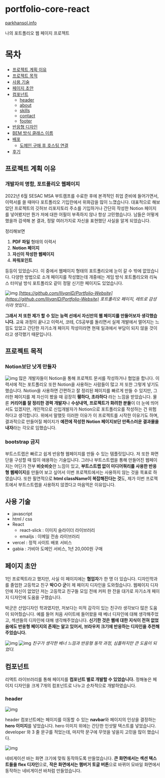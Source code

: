 # portfolio-core-react

[parkhansol.info](http://www.parkhansol.info)

나의 포트폴리오 웹 페이지 프로젝트

# 목차
- [프로젝트 계획 이유](#프로젝트-계획-이유)
- [프로젝트 목적](#프로젝트-목적)
- [사용 기술](#사용-기술)
- [페이지 초안](#페이지-초안)
- [컴포넌트](#컴포넌트)
    - [header](#header)
    - [about](#about)
    - [skills](#skills)
    - [contact](#contact)
    - [footer](#footer)
- [반응형 디자인](#반응형-디자인)
- [BEM 방식 클래스 이름](#BEM-방식-클래스-이름)
- [배포](#배포)
    - [도메인 구매 후 호스팅 연결](#도메인-구매-후-호스팅-연결)
- [후기](#후기)

## 프로젝트 계획 이유
### 개발자의 명함, 포트폴리오 웹페이지

2022년 6월 SESAC MSA 부트캠프를 수료한 후에 본격적인 취업 준비에 들어가면서, 이력서를 쓸 때마다 포트폴리오 기입란에서 위화감을 많이 느꼈습니다. 대표적으로 해보았던 프로젝트의 깃허브 리포지토리 주소를 기입하거나 간단히 작성한 Notion 페이지를 넣어봤지만 뭔가 저에 대한 어필이 부족하지 않나 항상 고민했습니다. 
남들은 어떻게 했을까 검색해 본 결과, 정말 여러가지로 자신을 표현했단 사실을 알게 되었습니다. 

정리해보면

1. **PDF 파일** 형태의 이력서
2. **Notion 페이지**
3. **자신이 작성한 웹페이지**
4. **파워포인트**

등등이 있었습니다. 이 중에서 웹페이지 형태의 포트폴리오에 눈이 갈 수 밖에 없었습니다. 다양한 방법으로 소개 페이지를 작성했는데 개중에는 게임 방식 포트폴리오와 리눅스 터미널 방식 포트폴리오 같이 정말 신기한 페이지도 있었습니다.

![img](https://raw.githubusercontent.com/IliyanID/PortfolioWebsite/master/Resources/front-page.PNG)
*[https://github.com/IliyanID/Portfolio-Website](https://github.com/IliyanID/Portfolio-Website) 포트폴리오 페이지, 레트로 감성이라 멋있다…*

**그래서 저 또한 제가 할 수 있는 능력 선에서 자신만의 웹 페이지를 만들어보자 생각했습니다.** 교육 과정이 끝나고 이력서, 코테, CS공부를 돌리면서 실제 개발에서 멀어지는 느낌도 있었고 간단한 자기소개 페이지 작성이라면 현재 일과에서 부담이 되지 않을 것이라고 생각했기 때문입니다.

## 프로젝트 목적
### Notion보단 낫게 만들자
![img](https://i.ytimg.com/vi/m1U1C67mnZc/maxresdefault.jpg)
많은 개발자들이 Notion을 통해 프로젝트 문서를 작성하거나 협업을 합니다. 이력서에 적는 포트폴리오 또한 Notion을 사용하는 사람들이 많고 저 또한 그렇게 넣기도 했습니다. Notion을 사용하면 간편하고 잘 정리된 페이지를 빠르게 만들 수 있지만, 그러한 페이지를 제 자신이 봤을 때 굉장히 **휑하다, 초라하다** 라는 느낌을 받았습니다. 물론 **커리어를 잘 정리한 경력 개발자**나 **수상내역, 프로젝트가 화려한 분들**이 더 눈에 띄어서도 있겠지만, 개인적으로 신입개발자가 Notion으로 포트폴리오를 작성하는 건 위험하다고 생각합니다. 위에서 말했듯 이러한 이유가 이 프로젝트를 시작한 이유기도 하며, 결과적으로 만들어질 페이지가 **예전에 작성한 Notion 페이지보단 만족스러운 결과물을 내자**라는 각오로 임했습니다. 

### bootstrap 금지
부트스트랩은 빠르고 쉽게 반응형 웹페이지를 만들 수 있는 템플릿입니다. 저 또한 화면 단을 구성할 때 많이 애용하는 기술입니다. 그러나 부트스트랩을 통해 만들어진 웹페이지는 어딘가 전부 **비슷비슷**한 느낌이 있고, **부트스트랩 없이 미디어쿼리를 사용한 반응형 웹페이지**를 만들어 보고 싶어서 이번 프로젝트에서는 사용하지 않는 것을 목표로 하였습니다. 또한 필연적으로 **html className이 복잡해진다는 것**도, 제가 이번 프로젝트에서 부트스트랩을 사용하지 않겠다고 마음먹은 이유입니다.

## 사용 기술
- javascript
- html / css
- React
    - react-slick : 이미지 슬라이더 라이브러리
    - emailjs : 이메일 전송 라이브러리
- vercel : 정적 사이트 배포 서비스
- gabia : 가비아 도메인 서비스, 1년 20,000원 구매

## 페이지 초안
1인 프로젝트라고 했지만, 사실 이 페이지에는 **협업자**가 한 명 더 있습니다. 디자인학과를 졸업한 고등학교 친구 **박○○ 군**이 제 페이지 디자인을 도와줬습니다. 웹페이지 디자인에 자신이 없었던 저는 고등학교 친구들 모임 전에 커피 한 잔을 대가로 자기소개 페이지 디자인에 도움을 구했습니다.

박군은 산업디자인 학과였지만, 저보다는 미적 감각이 있는 친구라 생각보다 많은 도움이 되어줬습니다. 예를 들어 처음 사이트에 들어왔을 때 베너 디자인에 대해 생각해주었고, 섹션들의 디자인에 대해 생각해주었습니다. **신기한 것은 웹에 대한 지식이 전혀 없었음에도 반응형 페이지의 존재는 알고 있어서, 브라우저 크기에 반응하는 디자인을 추천해주었습니다.**

![img](https://lh3.googleusercontent.com/drive-viewer/AJc5JmSDeUx3_XR6FTX18EhK21-vk0V-RzGPrESf9GNmBdsMCSuphJjqCXqg_I8QJ6GNbq0ih1BC2MA=w960-h940)
![img](https://lh3.googleusercontent.com/drive-viewer/AJc5JmQR3fJtPyN_-hvaV9jkpbkr46lg1n6lYhYY5qBeWdtqsLG2S6AcG1Bmthsi4EaVBnDduCZQn8o=w1920-h942)
*친구가 생각한 베너 느낌과 반응형 동작 과정, 심플하지만 큰 도움이 되었다.*

## 컴포넌트
리액트 라이브러리를 통해 페이지를 **컴포넌트 별로 개발할 수 있었습니다.** 정해놓은 페이지 디자인을 크게 7개의 컴포넌트로 나누고 순차적으로 개발하였습니다. 

### header

![img](https://lh3.googleusercontent.com/drive-viewer/AJc5JmSDeUx3_XR6FTX18EhK21-vk0V-RzGPrESf9GNmBdsMCSuphJjqCXqg_I8QJ6GNbq0ih1BC2MA=w960-h940)

header 컴포넌트에는 페이지를 이동할 수 있는 **navbar**와 페이지의 인상을 결정하는 **hero 이미지**를 넣었습니다. hero 이미지 위에는 간단한 인삿말 텍스트를 넣었습니다. developer 와 3 줄 문구를 적었는데, 마지막 문구에 무엇을 넣을지 고민을 많이 했습니다.

![img](https://lh3.googleusercontent.com/fife/AAbDypCpUULgcr4sVoYLUotuZ-gmgNAHl3nvIkM9NIFxRZRKfxorC8kgAuHT4NScObHnGxmwY5qAmiRxx7Xgqaca0vLLBEn4WUWDlPoQcoW248hxAB0P4o025P-HRqFJ2MlXAskFf_tbNebXdKXVmeYb-2-i-wKG6bOzrcKD9DnEMa7uDN36_e0VIbFqA8WESYiouUYsCvVgOtHDeS8YlbDoJhHejQjpOYADtnsK8Y3LxKyQ_OwYnqj73Rih98gm9nF7Y6mRBfmdGsfONm1wXKg8qldd0RsGX3A7_b0Tnnmw43zBtjFzuv-xhaxgHw-A3UFH-IZXMPVDI7CJPAbSu7UKuDUYwhi1l2CEVpleaSZb4NiCX97OTza4pvqXkaQhkj2hDDXKt4tfPkuullbBQcc1DGQGEXZRQm0C3nSaun13GEYcKwR2DTLmvVN0OmCE9lJ6VqHeBEB1C-kNUo9Tf4e6If6sI6q20LsiMv7Szg3wqFg7BE8fOfMFPYTsk8_MvOxz2NU9QMOqAujbhdpEJ6K5g6ThoR0fZUadwCs-33jY2xgEqGL6a2iR14HXf7UiReHQoRSFQLliYWn5hhnL8Pi8uXBB_aNgS4MrXBYaG3-zMqoemmenRu7bxlV1y4rxhYIqJj5zldq_AJrMleZUPADTMJuKNUFWKbZq3PrcBHqXBZd_w4U46mN7-HUQrDrH6d96-lXK75AQJunw4_1RnR32K4zGrOwE_JhK6uWqh5mvfMG9I3f_PxWcH8GaDJt4vD1muORr1fIW047lAxIiAqVZO8WRS4YviXHl4Cf9BHwbbU2ofJpBLY0waG2q-kk3KhIcyfzCvtnbPNLdbPipjg1pfeobpGE8qEd2AglqNK3cG0LBshb58vn6wlxTZLYIMTxPFRKGxbpBODwZHMBOqdfpuE2ZOOIr9gkzu6Rj1HGfRkjVAs88hlz9ydDrJam_T5pVcgqCVuAvrI-3Ko7F1R-ovhyvtaAbk0FIqdFzJ63xw56sf5vWIcxackd2gDFxH_n2ZZMSJZ7sQ4g7Qx0omYhpj8fi5Qv3wjqorUJyeXXZvB853GyWm4UB8FvQxjC2eJHC_Oj1hfTKbNbj_IH4yIt926chcEozdYGumzAWAnnASt0i8taR4P9zCxjOXfIRFen7nvl40JWQZGTZkWcI1aCpyX08wICnU8jC1JNZVVhq9_p3OaXy9m3nirFFlrHUzj0UBpSzny_yVlxcV70MXMQzFclvjzfzktor9YYW9s-LTunWvRVqq2X8U0x1qW3ofM5SsWN5QMRhMvsywwKV_hBOkeuksxveWMZfA1_1p6covjTUYreydD6Rmyn2b6UO13IRardofBnRb4Tp2u5LrHau-PoxH-GnPS7a3nRPEn0lonyZ9RjhmzBIH1qyUNNNoP3SB9bFCV5fZcfx3qbVokyGGbDyfvo-nSvVbuxR6pI9ACbsjP3psQigo3DqtYrWcSfNCyhCUViI8ZF7A2LNrvlAixW6xaYixnA6K8v5pdoQAMVy4kc5gQ=w1920-h942)

네비게이션 바는 화면 크기에 맞춰 동작하도록 만들었습니다. **큰 화면에서는 섹션 텍스트들을 flex 디자인**으로, **작은 화면에서는 햄버거 토글 버튼**으로 바뀌어 모바일 화면에서 동작하는 네비게이션 바처럼 만들었습니다.
